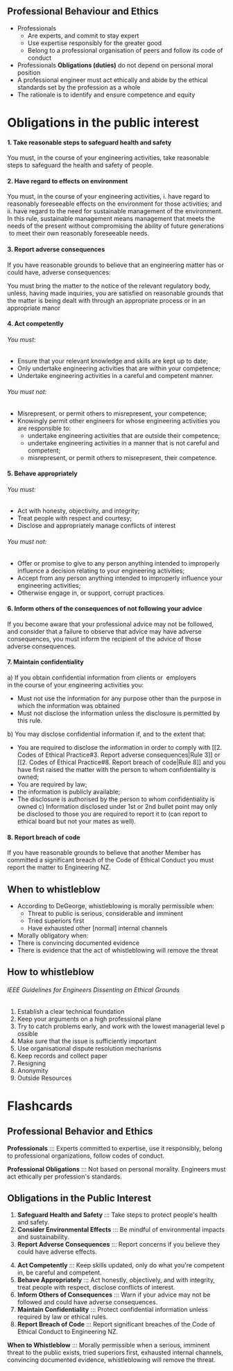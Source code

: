## Professional Behaviour and Ethics
- Professionals
	- Are experts, and commit to stay expert
	- Use expertise responsibly for the greater good
	- Belong to a professional organisation of peers and follow its code of conduct
- Professionals **Obligations (duties)** do not depend on personal moral position
- A professional engineer must act ethically and abide by the ethical standards set by the profession as a whole
- The rationale is to identify and ensure competence and equity

# Obligations in the public interest
#### 1. Take reasonable steps to safeguard health and safety
You must, in the course of your engineering activities, take reasonable steps to safeguard the health and safety of people.
#### 2. Have regard to effects on environment
You must, in the course of your engineering activities,
i. have regard to reasonably foreseeable effects on the environment for those activities; and
ii. have regard to the need for sustainable management of the environment. In this rule, sustainable management means management that meets the needs of the present without compromising the ability of future generations  to meet their own reasonably foreseeable needs.
#### 3. Report adverse consequences
If you have reasonable grounds to believe that an engineering matter has or could have, adverse consequences:

You must bring the matter to the notice of the relevant regulatory body, unless, having made inquiries, you are satisfied on reasonable grounds that the matter is being dealt with through an appropriate process or in an appropriate manor
#### 4. Act competently
###### You must:
- Ensure that your relevant knowledge and skills are kept up to date;
- Only undertake engineering activities that are within your competence;
- Undertake engineering activities in a careful and competent manner.
###### You must not:
- Misrepresent, or permit others to misrepresent, your competence;
- Knowingly permit other engineers for whose engineering activities you are responsible to:
	- undertake engineering activities that are outside their competence;
	- undertake engineering activities in a manner that is not careful and competent; 
	- misrepresent, or permit others to misrepresent, their competence.
#### 5. Behave appropriately
###### You must:
- Act with honesty, objectivity, and integrity;
- Treat people with respect and courtesy;
- Disclose and appropriately manage conflicts of interest
###### You must not:
- Offer or promise to give to any person anything intended to improperly influence a decision relating to your engineering activities;
- Accept from any person anything intended to improperly influence your engineering activities;
- Otherwise engage in, or support, corrupt practices.
#### 6. Inform others of the consequences of not following your advice
If you become aware that your professional advice may not be followed, 
and consider that a failure to observe that advice may have adverse consequences, 
you must inform the recipient of the advice of those adverse consequences.
#### 7. Maintain confidentiality

a) If you obtain confidential information from clients or  employers in the course of your engineering activities you:
- Must not use the information for any purpose other than the purpose in which the information was obtained
- Must not disclose the information unless the disclosure is permitted by this rule.

b) You may disclose confidential information if, and to the extent that:
- You are required to disclose the information in order to comply with [[2. Codes of Ethical Practice#3. Report adverse consequences|Rule 3]] or [[2. Codes of Ethical Practice#8. Report breach of code|Rule 8]] and you have first raised the matter with the person to whom confidentiality is owned;
- You are required by law;
- the information is publicly available;
- The disclosure is authorised by the person to whom confidentiality is owned
c) Information disclosed under 1st or 2nd bullet point may only be disclosed to those you are required to report it to (can report to ethical board but not your mates as well).
#### 8. Report breach of code
If you have reasonable grounds to believe that another Member has committed a significant breach of the Code of Ethical Conduct you must report the matter to Engineering NZ.

## When to whistleblow
- According to DeGeorge, whistleblowing is morally permissible when:
	- Threat to public is serious, considerable and imminent
	- Tried superiors first
	- Have exhausted other \[normal] internal channels
- Morally obligatory when:
- There is convincing documented evidence
- There is evidence that the act of whistleblowing will remove the threat
## How to whistleblow
###### IEEE Guidelines for Engineers Dissenting on Ethical Grounds 
1. Establish a clear technical foundation 
2. Keep your arguments on a high professional plane 
3. Try to catch problems early, and work with the lowest managerial level possible 
4. Make sure that the issue is sufficiently important
5. Use organisational dispute resolution mechanisms 
6. Keep records and collect paper 
7. Resigning
8. Anonymity 
9. Outside Resources
# Flashcards
## **Professional Behavior and Ethics**

**Professionals** ::: Experts committed to expertise, use it responsibly, belong to professional organizations, follow codes of conduct.

**Professional Obligations** ::: Not based on personal morality. Engineers must act ethically per profession's standards.
<!--SR:!2023-09-13,3,250-->

## Obligations in the Public Interest

1. **Safeguard Health and Safety** ::: Take steps to protect people's health and safety.
2. **Consider Environmental Effects** ::: Be mindful of environmental impacts and sustainability.
3. **Report Adverse Consequences** ::: Report concerns if you believe they could have adverse effects.
<!--SR:!2023-09-14,4,270-->
4. **Act Competently** ::: Keep skills updated, only do what you're competent in, be careful and competent.
5. **Behave Appropriately** ::: Act honestly, objectively, and with integrity, treat people with respect, disclose conflicts of interest.
6. **Inform Others of Consequences** ::: Warn if your advice may not be followed and could have adverse consequences.
7. **Maintain Confidentiality** ::: Protect confidential information unless required by law or ethical rules.
8. **Report Breach of Code** ::: Report significant breaches of the Code of Ethical Conduct to Engineering NZ.

**When to Whistleblow** ::: Morally permissible when a serious, imminent threat to the public exists, tried superiors first, exhausted internal channels, convincing documented evidence, whistleblowing will remove the threat.